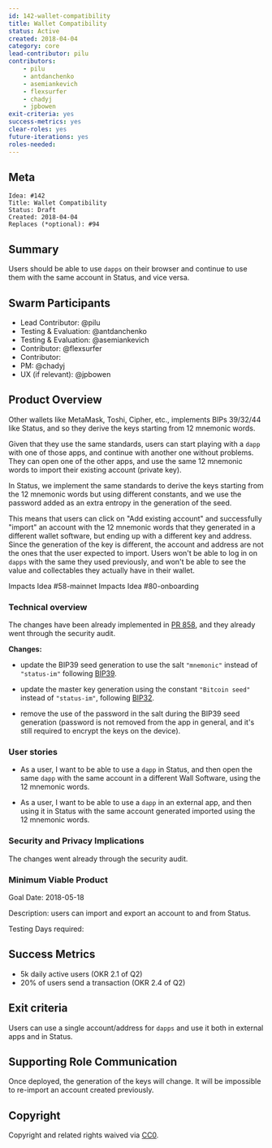 ```yaml
---
id: 142-wallet-compatibility
title: Wallet Compatibility
status: Active
created: 2018-04-04
category: core
lead-contributor: pilu
contributors:
    - pilu
    - antdanchenko
    - asemiankevich
    - flexsurfer
    - chadyj
    - jpbowen
exit-criteria: yes
success-metrics: yes
clear-roles: yes
future-iterations: yes
roles-needed:
---
```


## Meta

    Idea: #142
    Title: Wallet Compatibility
    Status: Draft
    Created: 2018-04-04
    Replaces (*optional): #94

## Summary

Users should be able to use `dapps` on their browser and continue to use them with the same account in Status, and vice versa.

## Swarm Participants

- Lead Contributor: @pilu
- Testing & Evaluation: @antdanchenko
- Testing & Evaluation: @asemiankevich
- Contributor: @flexsurfer
- Contributor: <!-- @username -->
- PM: @chadyj
- UX (if relevant): @jpbowen
<!-- - Contributor: @username -->

## Product Overview

Other wallets like MetaMask, Toshi, Cipher, etc., implements BIPs 39/32/44 like Status, and so they derive the keys starting from 12 mnemonic words.

Given that they use the same standards, users can start playing with a `dapp` with one of those apps, and continue with another one without problems. They can open one of the other apps, and use the same 12 mnemonic words to import their existing account (private key).

In Status, we implement the same standards to derive the keys starting from the 12 mnemonic words but using different constants, and we use the password added as an extra entropy in the generation of the seed.

This means that users can click on "Add existing account" and successfully "import" an account with the 12 mnemonic words that they generated in a different wallet software, but ending up with a different key and address.
Since the generation of the key is different, the account and address are not the ones that the user expected to import.
Users won't be able to log in on `dapps` with the same they used previously, and won't be able to see the value and collectables they actually have in their wallet.

Impacts Idea #58-mainnet
Impacts Idea #80-onboarding

### Technical overview

The changes have been already implemented in [PR 858](https://github.com/status-im/status-go/pull/858), and they already went through the security audit.

**Changes:**

* update the BIP39 seed generation to use the salt `"mnemonic"` instead of `"status-im"` following [BIP39](https://github.com/bitcoin/bips/blob/master/bip-0039.mediawiki#from-mnemonic-to-seed).

* update the master key generation using the constant `"Bitcoin seed"` instead of `"status-im"`, following [BIP32](https://github.com/bitcoin/bips/blob/master/bip-0032.mediawiki#master-key-generation).

* remove the use of the password in the salt during the BIP39 seed generation (password is not removed from the app in general, and it's still required to encrypt the keys on the device).

### User stories

* As a user, I want to be able to use a `dapp` in Status, and then open the same `dapp` with the same account in a different Wall Software, using the 12 mnemonic words.

* As a user, I want to be able to use a `dapp` in an external app, and then using it in Status with the same account generated imported using the 12 mnemonic words.

### Security and Privacy Implications

The changes went already through the security audit.

### Minimum Viable Product

Goal Date: 2018-05-18

Description: users can import and export an account to and from Status.

Testing Days required: <!-- Days required at the end of development for testing -->

## Success Metrics

* 5k daily active users (OKR 2.1 of Q2)
* 20% of users send a transaction (OKR 2.4 of Q2)

## Exit criteria

Users can use a single account/address for `dapps` and use it both in external apps and in Status.

## Supporting Role Communication

Once deployed, the generation of the keys will change.
It will be impossible to re-import an account created previously.

## Copyright
Copyright and related rights waived via [CC0](https://creativecommons.org/publicdomain/zero/1.0/).
